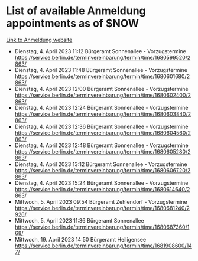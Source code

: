 # List of available Anmeldung appointments as of $NOW
[Link to Anmeldung website](https://service.berlin.de/terminvereinbarung/termin/tag.php?termin=1&anliegen[]=120686&dienstleisterlist=122210,122217,327316,122219,327312,122227,327314,122231,327346,122243,327348,122254,122252,329742,122260,329745,122262,329748,122271,327278,122273,327274,122277,327276,330436,122280,327294,122282,327290,122284,327292,122291,327270,122285,327266,122286,327264,122296,327268,150230,329760,122297,327286,122294,327284,122312,329763,122314,329775,122304,327330,122311,327334,122309,327332,317869,122281,327352,122279,329772,122283,122276,327324,122274,327326,122267,329766,122246,327318,122251,327320,122257,327322,122208,327298,122226,327300&herkunft=http%3A%2F%2Fservice.berlin.de%2Fdienstleistung%2F120686%2F)
- Dienstag, 4. April 2023 11:12 Bürgeramt Sonnenallee - Vorzugstermine https://service.berlin.de/terminvereinbarung/termin/time/1680599520/2863/
- Dienstag, 4. April 2023 11:48 Bürgeramt Sonnenallee - Vorzugstermine https://service.berlin.de/terminvereinbarung/termin/time/1680601680/2863/
- Dienstag, 4. April 2023 12:00 Bürgeramt Sonnenallee - Vorzugstermine https://service.berlin.de/terminvereinbarung/termin/time/1680602400/2863/
- Dienstag, 4. April 2023 12:24 Bürgeramt Sonnenallee - Vorzugstermine https://service.berlin.de/terminvereinbarung/termin/time/1680603840/2863/
- Dienstag, 4. April 2023 12:36 Bürgeramt Sonnenallee - Vorzugstermine https://service.berlin.de/terminvereinbarung/termin/time/1680604560/2863/
- Dienstag, 4. April 2023 12:48 Bürgeramt Sonnenallee - Vorzugstermine https://service.berlin.de/terminvereinbarung/termin/time/1680605280/2863/
- Dienstag, 4. April 2023 13:12 Bürgeramt Sonnenallee - Vorzugstermine https://service.berlin.de/terminvereinbarung/termin/time/1680606720/2863/
- Dienstag, 4. April 2023 15:24 Bürgeramt Sonnenallee - Vorzugstermine https://service.berlin.de/terminvereinbarung/termin/time/1680614640/2863/
- Mittwoch, 5. April 2023 09:54 Bürgeramt Zehlendorf - Vorzugstermine https://service.berlin.de/terminvereinbarung/termin/time/1680681240/2926/
- Mittwoch, 5. April 2023 11:36 Bürgeramt Sonnenallee https://service.berlin.de/terminvereinbarung/termin/time/1680687360/168/
- Mittwoch, 19. April 2023 14:50 Bürgeramt Heiligensee https://service.berlin.de/terminvereinbarung/termin/time/1681908600/147/

